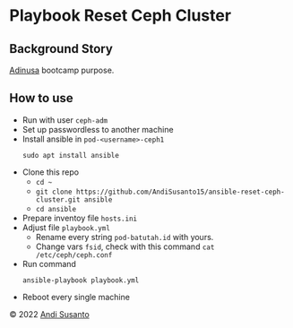# Playbook Reset Ceph Cluster

## Background Story
[Adinusa](https://adinusa.id/) bootcamp purpose.

## How to use

- Run with user `ceph-adm`
- Set up passwordless to another machine
- Install ansible in `pod-<username>-ceph1` 
    ```
    sudo apt install ansible
    ```
- Clone this repo
    - `cd ~`
    - `git clone https://github.com/AndiSusanto15/ansible-reset-ceph-cluster.git ansible`
    - `cd ansible`
- Prepare inventoy file `hosts.ini`
- Adjust file `playbook.yml`
    - Rename every string `pod-batutah.id` with yours.
    - Change vars `fsid`, check with this command `cat /etc/ceph/ceph.conf`
- Run command
    ```
    ansible-playbook playbook.yml
    ```
- Reboot every single machine

&copy; 2022 [Andi Susanto](https://jurnal.batutah.id)
